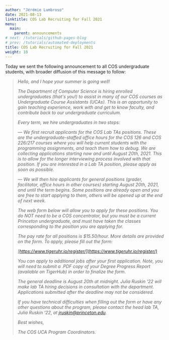 ```yaml
---
author: "Jérémie Lumbroso"
date: 2021-08-13
linktitle: COS Lab Recruiting for Fall 2021
menu:
  main:
    parent: announcements
# next: /tutorials/github-pages-blog
# prev: /tutorials/automated-deployments
title: COS Lab Recruiting for Fall 2021
weight: 10
---
```


Today we sent the following announcement to all COS undergraduate students, with broader diffusion of this message to follow:

> _Hello, and I hope your summer is going well!_
>
> _The Department of Computer Science is hiring enrolled undergraduates (that's you!) to assist in many of our COS courses as Undergraduate Course Assistants (UCAs). This is an opportunity to gain teaching experience, work with and get to know faculty, and contribute back to our undergraduate curriculum._
>
> _Every term, we hire undergraduates in two steps:_
>
> _— We first recruit applicants for the COS Lab TAs positions. These are the undergraduate-staffed office hours for the COS 126 and COS 226/217 courses where you will help current students with the programming assignments, and teach them how to debug. We are collecting applications starting now and until August 20th, 2021. This is to allow for the longer interviewing process involved with that position. If you are interested in a Lab TA position, please apply as soon as possible._
>
> _— We will then hire applicants for general positions (grader, facilitator, office hours in other courses) starting August 20th, 2021, and until the term begins. Some positions are already open and you are free to start applying to them, others will be opened up at the end of next week._
>
> _The web form below will allow you to apply for these positions. You do NOT need to be a COS concentrator, but you must be a current Princeton undergraduate, and must have taken the classes corresponding to the position you are applying for._
>
> _The pay rate for all positions is $15.50/hour. More details are provided on the form. To apply, please fill out the form:_
>
> _[https://www.tigeruhr.io/register/](https://www.tigeruhr.io/register/)_
>
> _You can apply to additional jobs after your first application. Note, you will need to submit a .PDF copy of your Degree Progress Report (available on TigerHub) in order to finalize the form._
>
> _The general deadline is August 20th at midnight. Julia Ruskin ‘22 will make lab TA hiring decisions in consultation with the department. Applications submitted after the deadline may not be considered._
>
> _If you have technical difficulties when filling out the form or have any other questions about the program, please contact the head lab TA, Julia Ruskin ‘22, at jruskin@princeton.edu._
>
> _Best wishes,_
>
> _The COS UCA Program Coordinators._
